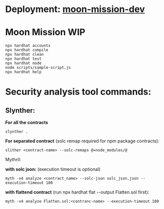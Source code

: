 # Deployment: [moon-mission-dev](https://moon-mission.netlify.app/#/)


# Moon Mission WIP


```shell
npx hardhat accounts
npx hardhat compile
npx hardhat clean
npx hardhat test
npx hardhat node
node scripts/sample-script.js
npx hardhat help
```

# Security analysis tool commands:

## Slynther:
**For all the contracts**
```
slynther .
```
**For separated contract** (solc remap required for npm package contracts):
```
slither <contract-name> --solc-remaps @=node_modules/@
```


Mythril: 

**with solc json:** (execution timeout is optional)
```
myth -v4 analyze <contract_name> --solc-json solc_json.json --execution-timeout 180
```
**with flattend contract** (run npx hardhat flat --output Flatten.sol first):
```
myth -v4 analyze Flatten.sol:<contranc-name> --execution-timeout 180
```